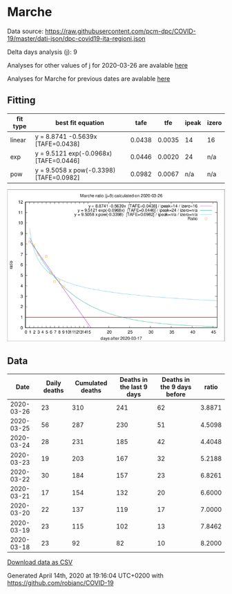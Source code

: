 # Marche

Data source: https://raw.githubusercontent.com/pcm-dpc/COVID-19/master/dati-json/dpc-covid19-ita-regioni.json

Delta days analysis (j): 9

Analyses for other values of j for 2020-03-26 are avalable [here](../2020-03-26/README.md)

Analyses for Marche for previous dates are avalable [here](../README.md)

## Fitting 
|fit type|best fit equation|tafe|tfe|ipeak|izero|
|-------|-----|--------|------|---|---|
|linear|y = 8.8741 -0.5639x  [TAFE=0.0438]|0.0438|0.0035|14|16|
|exp|y = 9.5121 exp(-0.0968x)  [TAFE=0.0446]|0.0446|0.0020|24|n/a|
|pow|y = 9.5058 x pow(-0.3398)  [TAFE=0.0982]|0.0982|0.0067|n/a|n/a|

![Plot](COVID-19_marche_j9_2020-03-26.png)

## Data
|Date|Daily deaths|Cumulated deaths|Deaths in the last 9 days|Deaths in the 9 days before|ratio|
|----|----------|-----------|-------|--------------------|-----|
|2020-03-26|23|310|241|62|3.8871|
|2020-03-25|56|287|230|51|4.5098|
|2020-03-24|28|231|185|42|4.4048|
|2020-03-23|19|203|167|32|5.2188|
|2020-03-22|30|184|157|23|6.8261|
|2020-03-21|17|154|132|20|6.6000|
|2020-03-20|22|137|119|17|7.0000|
|2020-03-19|23|115|102|13|7.8462|
|2020-03-18|23|92|82|10|8.2000|

[Download data as CSV](COVID-19_marche_j9_2020-03-26.csv)

Generated April 14th, 2020 at 19:16:04 UTC+0200 with https://github.com/robianc/COVID-19
